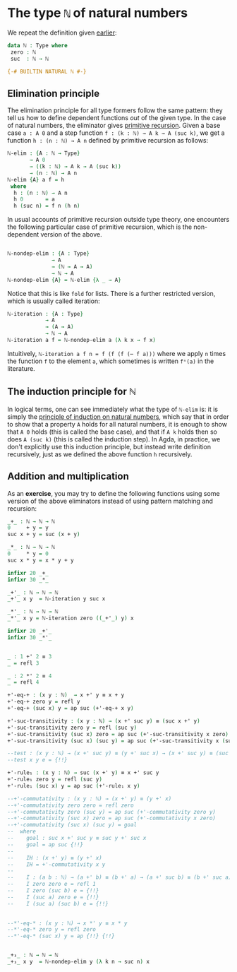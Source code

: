 <!--
```agda
{-# OPTIONS --without-K --safe #-}

module natural-numbers-type where

open import general-notation
open import identity-type
```
-->
# The type `ℕ` of natural numbers

We repeat the definition given [earlier](introduction.lagda.md):
```agda
data ℕ : Type where
 zero : ℕ
 suc  : ℕ → ℕ

{-# BUILTIN NATURAL ℕ #-}
```

## Elimination principle

The elimination principle for all type formers follow the same pattern: they tell us how to define dependent functions *out* of the given type. In the case of natural numbers, the eliminator gives [primitive recursion](https://encyclopediaofmath.org/wiki/Primitive_recursion). Given a base case `a : A 0` and a step function `f : (k : ℕ) → A k → A (suc k)`, we get a function `h : (n : ℕ) → A n` defined by primitive recursion as follows:
```agda
ℕ-elim : {A : ℕ → Type}
       → A 0
       → ((k : ℕ) → A k → A (suc k))
       → (n : ℕ) → A n
ℕ-elim {A} a f = h
 where
  h : (n : ℕ) → A n
  h 0       = a
  h (suc n) = f n (h n)
```
In usual accounts of primitive recursion outside type theory, one encounters the following particular case of primitive recursion, which is the non-dependent version of the above.
```agda

ℕ-nondep-elim : {A : Type}
              → A
              → (ℕ → A → A)
              → ℕ → A
ℕ-nondep-elim {A} = ℕ-elim {λ _ → A}
```
Notice that this is like `fold` for lists.
There is a further restricted version, which is usually called iteration:
```agda
ℕ-iteration : {A : Type}
            → A
            → (A → A)
            → ℕ → A
ℕ-iteration a f = ℕ-nondep-elim a (λ k x → f x)
```
Intuitively, `ℕ-iteration a f n = f (f (f (⋯ f a)))` where we apply `n` times the function `f` to the element `a`, which sometimes is written `fⁿ(a)` in the literature.

## The induction principle for ℕ

In logical terms, one can see immediately what the type of `ℕ-elim` is: it is simply the [principle of induction on natural numbers](https://en.wikipedia.org/wiki/Mathematical_induction), which say that in order to show that a property `A` holds for all natural numbers, it is enough to show that `A 0` holds (this is called the base case), and that if `A k` holds then so does `A (suc k)` (this is called the induction step). In Agda, in practice, we don't explicitly use this induction principle, but instead write definition recursively, just as we defined the above function `h` recursively.

## Addition and multiplication

As an **exercise**, you may try to define the following functions using some version of the above eliminators instead of using pattern matching and recursion:

```agda
_+_ : ℕ → ℕ → ℕ
0     + y = y
suc x + y = suc (x + y)

_*_ : ℕ → ℕ → ℕ
0     * y = 0
suc x * y = x * y + y

infixr 20 _+_
infixr 30 _*_

_+'_ : ℕ → ℕ → ℕ
_+'_ x y  = ℕ-iteration y suc x

_*'_ : ℕ → ℕ → ℕ
_*'_ x y = ℕ-iteration zero ((_+'_) y) x

infixr 20 _+'_
infixr 30 _*'_


_ : 1 +' 2 ≡ 3
_ = refl 3

_ : 2 *' 2 ≡ 4
_ = refl 4

+'-eq-+ : (x y : ℕ)  → x +' y ≡ x + y
+'-eq-+ zero y = refl y
+'-eq-+ (suc x) y = ap suc (+'-eq-+ x y)

+'-suc-transitivity : (x y : ℕ) → (x +' suc y) ≡ (suc x +' y)
+'-suc-transitivity zero y = refl (suc y)
+'-suc-transitivity (suc x) zero = ap suc (+'-suc-transitivity x zero)
+'-suc-transitivity (suc x) (suc y) = ap suc (+'-suc-transitivity x (suc y))

--test : (x y : ℕ) → (x +' suc y) ≡ (y +' suc x) → (x +' suc y) ≡ (suc y +' x)
--test x y e = {!!}

+'-rule₁ : (x y : ℕ) → suc (x +' y) ≡ x +' suc y
+'-rule₁ zero y = refl (suc y)
+'-rule₁ (suc x) y = ap suc (+'-rule₁ x y)

--+'-commutativity : (x y : ℕ) → (x +' y) ≡ (y +' x)
--+'-commutativity zero zero = refl zero
--+'-commutativity zero (suc y) = ap suc (+'-commutativity zero y)
--+'-commutativity (suc x) zero = ap suc (+'-commutativity x zero)
--+'-commutativity (suc x) (suc y) = goal
--  where
--    goal : suc x +' suc y ≡ suc y +' suc x
--    goal = ap suc {!!}
--
--    IH : (x +' y) ≡ (y +' x)
--    IH = +'-commutativity x y
--
--    I : (a b : ℕ) → (a +' b) ≡ (b +' a) → (a +' suc b) ≡ (b +' suc a)
--    I zero zero e = refl 1
--    I zero (suc b) e = {!!}
--    I (suc a) zero e = {!!}
--    I (suc a) (suc b) e = {!!}
  

--*'-eq-* : (x y : ℕ) → x *' y ≡ x * y
--*'-eq-* zero y = refl zero
--*'-eq-* (suc x) y = ap {!!} {!!}


_+₃_ : ℕ → ℕ → ℕ
_+₃_ x y  = ℕ-nondep-elim y (λ k n → suc n) x
```
